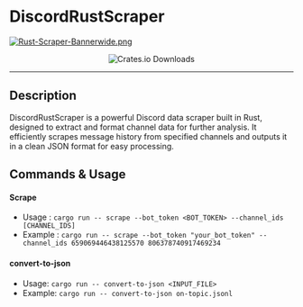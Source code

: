 # DiscordRustScraper
[![Rust-Scraper-Bannerwide.png](https://i.postimg.cc/CxSB8GDM/Rust-Scraper-Bannerwide.png)](https://postimg.cc/2V9SRB2g)
<p align="center">
	<img alt="Crates.io Downloads" src="https://img.shields.io/crates/d/discord_rust_scraper?label=crates.io%20downloads" />
</p>

---

## Description
DiscordRustScraper is a powerful Discord data scraper built in Rust, designed to extract and format channel data for further analysis. It efficiently scrapes message history from specified channels and outputs it in a clean JSON format for easy processing.

## Commands & Usage

#### Scrape
- Usage : ``cargo run -- scrape --bot_token <BOT_TOKEN> --channel_ids [CHANNEL_IDS]``
- Example : ``cargo run -- scrape --bot_token "your_bot_token" --channel_ids 659069446438125570 806378740917469234``

#### convert-to-json
- Usage: ``cargo run -- convert-to-json <INPUT_FILE>``
- Example: ``cargo run -- convert-to-json on-topic.jsonl``


